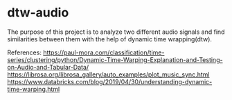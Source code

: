 # dtw-audio
The purpose of this project is to analyze two different audio signals and find similarities between them with the help of dynamic time wrapping(dtw).

References:
https://paul-mora.com/classification/time-series/clustering/python/Dynamic-Time-Warping-Explanation-and-Testing-on-Audio-and-Tabular-Data/
https://librosa.org/librosa_gallery/auto_examples/plot_music_sync.html
https://www.databricks.com/blog/2019/04/30/understanding-dynamic-time-warping.html


